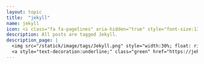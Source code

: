 ```yaml
---
layout: topic
title:  "jekyll"
name: jekyll
icon: <i class="fa fa-pagelines" aria-hidden="true" style="font-size:13px;"></i>
description: All posts are tagged Jekyll.
description_page: |
  <img src="/statick/image/tags/Jekyll.png" style="width:30%; float: right; margin:7px 0 7px 7px;" alt="alternatetext"></img>
  <a style="text-decoration:underline;" class="green" href="https://jekyllrb.com/">Jekyll</a> is a static site generator.It takes text written in your favorite markup language and uses layouts to create a static website.
---
```


